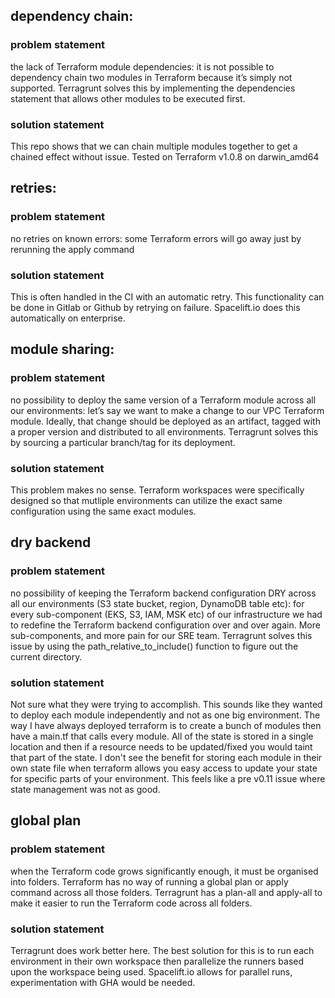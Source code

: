 ## dependency chain: 
### problem statement
the lack of Terraform module dependencies: it is not possible to dependency chain two modules in Terraform because it’s simply not supported. Terragrunt solves this by implementing the dependencies statement that allows other modules to be executed first.

### solution statement
This repo shows that we can chain multiple modules together to get a chained effect without issue.
Tested on Terraform v1.0.8 on darwin_amd64

## retries:
### problem statement
no retries on known errors: some Terraform errors will go away just by rerunning the apply command

### solution statement
This is often handled in the CI with an automatic retry. This functionality can be done in Gitlab or Github by retrying on failure. Spacelift.io does this automatically on enterprise.

## module sharing:
### problem statement
no possibility to deploy the same version of a Terraform module across all our environments: let’s say we want to make a change to our VPC Terraform module. Ideally, that change should be deployed as an artifact, tagged with a proper version and distributed to all environments. Terragrunt solves this by sourcing a particular branch/tag for its deployment.

### solution statement
This problem makes no sense. Terraform workspaces were specifically designed so that mutliple environments can utilize the exact same configuration using the same exact modules. 

## dry backend
### problem statement
no possibility of keeping the Terraform backend configuration DRY across all our environments (S3 state bucket, region, DynamoDB table etc): for every sub-component (EKS, S3, IAM, MSK etc) of our infrastructure we had to redefine the Terraform backend configuration over and over again. More sub-components, and more pain for our SRE team. Terragrunt solves this issue by using the path_relative_to_include() function to figure out the current directory.

### solution statement
Not sure what they were trying to accomplish. This sounds like they wanted to deploy each module independently and not as one big environment. The way I have always deployed terraform is to create a bunch of modules then have a main.tf that calls every module. All of the state is stored in a single location and then if a resource needs to be updated/fixed you would taint that part of the state. I don't see the benefit for storing each module in their own state file when terraform allows you easy access to update your state for specific parts of your environment. This feels like a pre v0.11 issue where state management was not as good.

## global plan
### problem statement
when the Terraform code grows significantly enough, it must be organised into folders. Terraform has no way of running a global plan or apply command across all those folders. Terragrunt has a plan-all and apply-all to make it easier to run the Terraform code across all folders.

### solution statement
Terragrunt does work better here. The best solution for this is to run each environment in their own workspace then parallelize the runners based upon the workspace being used. Spacelift.io allows for parallel runs, experimentation with GHA would be needed.